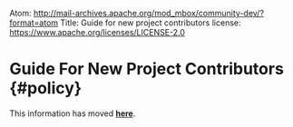 Atom: http://mail-archives.apache.org/mod_mbox/community-dev/?format=atom
Title: Guide for new project contributors
license: https://www.apache.org/licenses/LICENSE-2.0

<script type="text/javascript">
let old_url = new RegExp('https?://[^/]+/dev/'); // https://apache.org/dev/foo.html etc
let new_url = 'https://infra.apache.org/';
location.href = location.href.replace(old_url, new_url);
</script>

# Guide For New Project Contributors  {#policy}

This information has moved **[here][1]**.



  [1]: https://infra.apache.org/contributors.html
